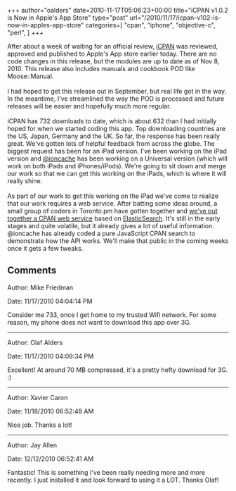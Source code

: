 +++
author="oalders"
date=2010-11-17T05:06:23+00:00
title="iCPAN v1.0.2 is Now in Apple's App Store"
type="post"
url="/2010/11/17/icpan-v102-is-now-in-apples-app-store"
categories=[
  "cpan",
  "iphone",
  "objective-c",
  "perl",
]
+++

After about a week of waiting for an official review,
[iCPAN](http://itunes.apple.com/us/app/icpan/id377340561?mt=8) was
reviewed, approved and published to Apple\'s App store earlier today.
There are no code changes in this release, but the modules are up to
date as of Nov 8, 2010. This release also includes manuals and cookbook
POD like Moose::Manual.\
\
I had hoped to get this release out in September, but real life got in
the way. In the meantime, I\'ve streamlined the way the POD is processed
and future releases will be easier and hopefully much more regular.\
\
iCPAN has 732 downloads to date, which is about 632 than I had initially
hoped for when we started coding this app. Top downloading countries are
the US, Japan, Germany and the UK. So far, the response has been really
great. We\'ve gotten lots of helpful feedback from across the globe. The
biggest request has been for an iPad version. I\'ve been working on the
iPad version and [\@ioncache](http://twitter.com/ioncache) has been
working on a Universal version (which will work on both iPads and
iPhones/iPods). We\'re going to sit down and merge our work so that we
can get this working on the iPads, which is where it will really shine.\
\
As part of our work to get this working on the iPad we\'ve come to
realize that our work requires a web service. After batting some ideas
around, a small group of coders in Toronto.pm have gotten together and
[we\'ve put together a CPAN web
service](https://github.com/CPAN-API/cpan-api/wiki/API-docs) based on
[ElasticSearch](http://www.elasticsearch.com). It\'s still in the early
stages and quite volatile, but it already gives a lot of useful
information. \@ioncache has already coded a pure JavaScript CPAN search
to demonstrate how the API works. We\'ll make that public in the coming
weeks once it gets a few tweaks.

## Comments

Author: Mike Friedman

Date: 11/17/2010 04:04:14 PM

  Consider me 733, once I get home to my trusted Wifi network. For some reason, my phone does not want to download this app over 3G.


---

Author: Olaf Alders

Date: 11/17/2010 04:09:34 PM

  Excellent!  At around 70 MB compressed, it's a pretty hefty download for 3G.  :)


---

Author: Xavier Caron

Date: 11/18/2010 06:52:48 AM

  Nice job. Thanks a lot!


---

Author: Jay Allen

Date: 12/12/2010 06:52:41 AM

  Fantastic! This is something I've been really needing more and more recently. I just installed it and look forward to using it a LOT.  Thanks Olaf!

